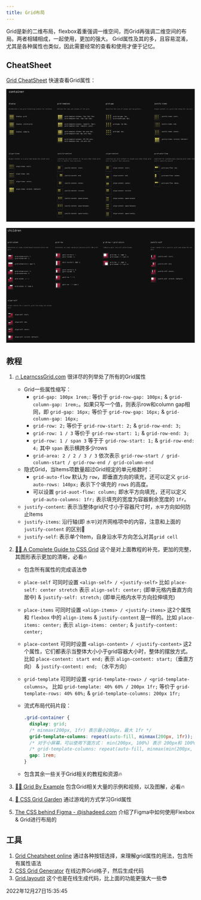 ```yaml
---
title: Grid布局
---
```


Grid是新的二维布局，flexbox着重强调一维空间，而Grid再强调二维空间的布局。两者相辅相成，一起使用，更加的强大。
Grid属性及其的多，且容易混淆，尤其是各种属性也类似，因此需要经常的查看和使用才便于记忆。

## CheatSheet

[Grid CheatSheet](https://grid.malven.co/) 快速查看Grid属性：

![Grid Container](./imgs/grid-container.png)

![Grid Children](./imgs/grid-children.png)



## 教程

1. [🔥 LearncssGrid.com](https://learncssgrid.com/) 很详尽的列举处了所有的Grid属性

   - Grid一些属性缩写：
     - `grid-gap: 100px 1rem;`: 等价于 `grid-row-gap: 100px;` & `grid-column-gap: 1rem;`。如果只写一个值，则表示row和column gap相同，即 `grid-gap: 16px;` 等价于 `grid-row-gap: 16px;` & `grid-column-gap: 16px;`
     - `grid-row: 2;` 等价于 `grid-row-start: 2;` & `grid-row-end: 3;` 
     - `grid-row: 1 / 3` 等价于 `grid-row-start: 1;` & `grid-row-end: 3;` 
     - `grid-row: 1 / span 3` 等于于 `grid-row-start: 1;` & `grid-row-end: 4;` 其中 `span` 表示横跨多少rows
     - `grid-area: 2 / 2 / 3 / 3` 依次表示 `grid-row-start / grid-column-start / grid-row-end / grid-column-end`
   - 隐式Grid，当Items项数量超过Grid规定的单元格数时：
     - `grid-auto-flow` 默认为 `row`，即垂直方向的填充，还可以定义 `grid-auto-rows: 140px;` 表示下个填充的 `rows` 的高度。
     - 可以设置 `grid-auot-flow: column;` 即水平方向填充，还可以定义 `grid-auto-columns: 1fr;` 表示填充的宽度为容器剩余宽度的 `1fr`。
   - `justify-content`: 表示当整体grid尺寸小于容器尺寸时，`水平`方向如何防止Items
   - `justify-items`: 沿行轴(即 `水平`)对齐网格项中的内容，注意和上面的 `justify-content` 的区别🚨
   - `justify-self`: 表示单个Item，自身沿水平方向怎么对其`grid cell`

2. [🚀🚀 A Complete Guide to CSS Grid](https://css-tricks.com/snippets/css/complete-guide-grid/) 这个是对上面教程的补充，更加的完整，其图形表示更加的清晰，必看🔥

   - 包含所有属性的完成语法😎

   - `place-self` 可同时设置 `<align-self> / <justify-self>` 比如 `place-self: center stretch` 表示 `align-self: center;` (即单元格内垂直方向居中) & `justify-self: stretch;` (即单元格内水平方向拉伸填充)

   - `place-items` 可同时设置 `<align-items> / <justify-items>` 这2个属性和 `flexbox` 中的 `align-items` & `justify-content` 是一样的。比如 `place-items: center;` 表示 `align-items: center;` & `justify-content: center;`

   - `place-content` 可同时设置 `<align-content> / <justify-content>` 这2个属性，它们都表示当整体大小小于grid容器大小时，整体的摆放方式。比如 `place-content: start end;` 表示 `align-content: start;`（垂直方向） & `justify-content: end;` （水平方向）

   - `grid-template` 可同时设置 `<grid-template-rows> / <grid-template-columns>`。 比如 `grid-template: 40% 60% / 200px 1fr;` 等价于 `grid-template-rows: 40% 60%;` & `grid-template-columns: 200px 1fr;`

   - 流式布局代码片段：

     ```css
     .grid-container {
       display: grid;
       /* minmax(200px, 1fr) 表示最小200px，最大 1fr */
       grid-template-columns: repeat(auto-fill, minmax(200px, 1fr));
       /* 对于小屏幕，可以使用下面方式： min(200px, 100%) 表示 200px和 100%去更小的值 */
       /* grid-template-columns: repeat(auto-fill, minmax(min(200px, 100%), 1fr)); */
       gap: 1rem;
     }
     ```

   - 包含其余一些关于Grid相关的教程和资源🔥

3. [🚀🚀 Grid By Example](https://gridbyexample.com/) 包含Grid相关大量的示例和视频，以及图解，必看🔥

4. [💯 CSS Grid Garden](https://cssgridgarden.com/) 通过游戏的方式学习Grid属性

5. [The CSS behind Figma - @ishadeed.com](https://ishadeed.com/article/figma-css/) 介绍了Figma中如何使用Flexbox & Grid进行布局的

## 工具

1. [Grid Cheatsheet online](https://yoksel.github.io/grid-cheatsheet/#section-display) 通过各种按钮选择，来理解grid属性的用法，包含所有属性语法
2. [CSS Grid Generator](https://cssgrid-generator.netlify.app/) 在线边界Grid格子，然后生成代码
3. [Grid.layoutit](https://grid.layoutit.com/) 这个也是在线生成代码，比上面的功能更强大一些😎





2022年12月27日15:35:45



